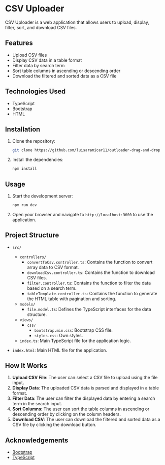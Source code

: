 # CSV Uploader

CSV Uploader is a web application that allows users to upload, display, filter, sort, and download CSV files.

## Features

- Upload CSV files
- Display CSV data in a table format
- Filter data by search term
- Sort table columns in ascending or descending order
- Download the filtered and sorted data as a CSV file

## Technologies Used

- TypeScript
- Bootstrap
- HTML

## Installation

1. Clone the repository:
    ```bash
    git clone https://github.com/luisaramicar11/outloader-drag-and-drop
    ```
2. Install the dependencies:
    ```bash
    npm install
    ```

## Usage

1. Start the development server:
    ```bash
    npm run dev
    ```
2. Open your browser and navigate to `http://localhost:3000` to use the application.

## Project Structure

- `src/`
  - `controllers/`
    - `convertToCsv.controller.ts`: Contains the function to convert array data to CSV format.
    - `downloadCsv.controller.ts`: Contains the function to download CSV files.
    - `filter.controller.ts`: Contains the function to filter the data based on a search term.
    - `tableTemplate.controller.ts`: Contains the function to generate the HTML table with pagination and sorting.
  - `models/`
    - `file.model.ts`: Defines the TypeScript interfaces for the data structure.
  - `views/`
    - `css/`
      - `bootstrap.min.css`: Bootstrap CSS file.
      - `styles.css`: Own styles.
  - `index.ts`: Main TypeScript file for the application logic.

- `index.html`: Main HTML file for the application.

## How It Works

1. **Upload CSV File**: The user can select a CSV file to upload using the file input.
2. **Display Data**: The uploaded CSV data is parsed and displayed in a table format.
3. **Filter Data**: The user can filter the displayed data by entering a search term in the search input.
4. **Sort Columns**: The user can sort the table columns in ascending or descending order by clicking on the column headers.
5. **Download CSV**: The user can download the filtered and sorted data as a CSV file by clicking the download button.

## Acknowledgements

- [Bootstrap](https://getbootstrap.com/)
- [TypeScript](https://www.typescriptlang.org/)

